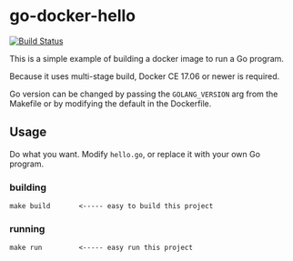 # go-docker-hello

[![Build Status](https://travis-ci.org/patricksanders/go-docker-hello.svg?branch=master)](https://travis-ci.org/patricksanders/go-docker-hello)

This is a simple example of building a docker image to run a Go program.

Because it uses multi-stage build, Docker CE 17.06 or newer is required.

Go version can be changed by passing the `GOLANG_VERSION` arg from the Makefile or by modifying the default in the Dockerfile.

## Usage

Do what you want. Modify `hello.go`, or replace it with your own Go program.

### building

```
make build       <----- easy to build this project
```

### running

```
make run         <----- easy run this project
```